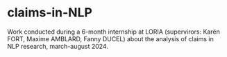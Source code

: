 # claims-in-NLP
Work conducted during a 6-month internship at LORIA (supervirors: Karën FORT, Maxime AMBLARD, Fanny DUCEL) about the analysis of claims in NLP research, march-august 2024.

